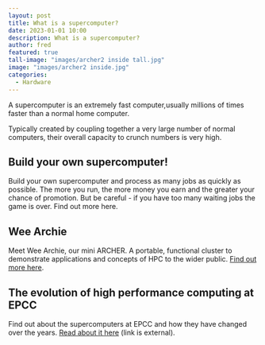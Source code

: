 ```yaml
---
layout: post
title: What is a supercomputer?
date: 2023-01-01 10:00
description: What is a supercomputer?
author: fred
featured: true
tall-image: "images/archer2 inside tall.jpg"
image: "images/archer2 inside.jpg"
categories: 
  - Hardware
---
```




A supercomputer is an extremely fast computer,usually
millions of times faster than a normal home computer. 

Typically created by coupling together a very large number of normal computers, their overall capacity to crunch numbers is very high.

## Build your own supercomputer!

Build your own supercomputer and process as many jobs as quickly as possible. The more you run, the more money you earn and the greater your chance of promotion. But be careful - if you have too many waiting jobs the game is over.  Find out more here.

## Wee Archie

Meet Wee Archie, our mini ARCHER. A portable, functional cluster to demonstrate applications and concepts of HPC to the wider public. [Find out more here](/activities/hardware/2022/01/01/wee-archie/).

## The evolution of high performance computing at EPCC

Find out about the supercomputers at EPCC and how they have changed over the years. [Read about it here](https://www.epcc.ed.ac.uk/about-us/brief-history-epcc) (link is external).